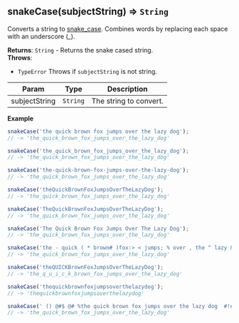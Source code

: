 <a name="snakeCase"></a>

## snakeCase(subjectString) ⇒ <code>String</code>
Converts a string to [snake_case](https://en.wikipedia.org/wiki/Letter_case#Special_case_styles).
Combines words by replacing each space with an underscore (_).

**Returns**: <code>String</code> - Returns the snake cased string.  
**Throws**:

- <code>TypeError</code> Throws if `subjectString` is not string.


| Param | Type | Description |
| --- | --- | --- |
| subjectString | <code>String</code> | The string to convert. |

**Example**  
```js
snakeCase('the quick brown fox jumps over the lazy dog');
// -> 'the_quick_brown_fox_jumps_over_the_lazy_dog'

snakeCase('the_quick_brown_fox_jumps_over_the_lazy_dog');
// -> 'the_quick_brown_fox_jumps_over_the_lazy_dog'

snakeCase('the-quick-brown-fox-jumps-over-the-lazy-dog');
// -> 'the_quick_brown_fox_jumps_over_the_lazy_dog'

snakeCase('theQuickBrownFoxJumpsOverTheLazyDog');
// -> 'the_quick_brown_fox_jumps_over_the_lazy_dog'

snakeCase('TheQuickBrownFoxJumpsOverTheLazyDog');
// -> 'the_quick_brown_fox_jumps_over_the_lazy_dog'

snakeCase('The Quick Brown Fox Jumps Over The Lazy Dog');
// -> 'the_quick_brown_fox_jumps_over_the_lazy_dog'

snakeCase('the - quick ( * brown# )fox:> < jumps; % over , the ^ lazy & dog');
// -> 'the_quick_brown_fox_jumps_over_the_lazy_dog'

snakeCase('theQUICKBrownFoxJumpsOverTheLazyDog');
// -> 'the_q_u_i_c_k_brown_fox_jumps_over_the_lazy_dog'

snakeCase('thequickbrownfoxjumpsoverthelazydog');
// -> 'thequickbrownfoxjumpsoverthelazydog'

snakeCase(' () @#$ @# %the quick brown fox jumps over the lazy dog  #!#$% <> ');
// -> 'the_quick_brown_fox_jumps_over_the_lazy_dog'
```
